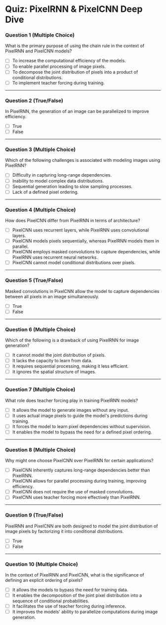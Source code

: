 # Quiz: PixelRNN & PixelCNN Deep Dive

### Question 1 (Multiple Choice)
What is the primary purpose of using the chain rule in the context of PixelRNN and PixelCNN models?

- [ ] To increase the computational efficiency of the models.
- [ ] To enable parallel processing of image pixels.
- [ ] To decompose the joint distribution of pixels into a product of conditional distributions.
- [ ] To implement teacher forcing during training.

---

### Question 2 (True/False)
In PixelRNN, the generation of an image can be parallelized to improve efficiency.

- [ ] True
- [ ] False

---

### Question 3 (Multiple Choice)
Which of the following challenges is associated with modeling images using PixelRNN?

- [ ] Difficulty in capturing long-range dependencies.
- [ ] Inability to model complex data distributions.
- [ ] Sequential generation leading to slow sampling processes.
- [ ] Lack of a defined pixel ordering.

---

### Question 4 (Multiple Choice)
How does PixelCNN differ from PixelRNN in terms of architecture?

- [ ] PixelCNN uses recurrent layers, while PixelRNN uses convolutional layers.
- [ ] PixelCNN models pixels sequentially, whereas PixelRNN models them in parallel.
- [ ] PixelCNN employs masked convolutions to capture dependencies, while PixelRNN uses recurrent neural networks.
- [ ] PixelCNN cannot model conditional distributions over pixels.

---

### Question 5 (True/False)
Masked convolutions in PixelCNN allow the model to capture dependencies between all pixels in an image simultaneously.

- [ ] True
- [ ] False

---

### Question 6 (Multiple Choice)
Which of the following is a drawback of using PixelRNN for image generation?

- [ ] It cannot model the joint distribution of pixels.
- [ ] It lacks the capacity to learn from data.
- [ ] It requires sequential processing, making it less efficient.
- [ ] It ignores the spatial structure of images.

---

### Question 7 (Multiple Choice)
What role does teacher forcing play in training PixelRNN models?

- [ ] It allows the model to generate images without any input.
- [ ] It uses actual image pixels to guide the model's predictions during training.
- [ ] It forces the model to learn pixel dependencies without supervision.
- [ ] It enables the model to bypass the need for a defined pixel ordering.

---

### Question 8 (Multiple Choice)
Why might one choose PixelCNN over PixelRNN for certain applications?

- [ ] PixelCNN inherently captures long-range dependencies better than PixelRNN.
- [ ] PixelCNN allows for parallel processing during training, improving efficiency.
- [ ] PixelCNN does not require the use of masked convolutions.
- [ ] PixelCNN uses teacher forcing more effectively than PixelRNN.

---

### Question 9 (True/False)
PixelRNN and PixelCNN are both designed to model the joint distribution of image pixels by factorizing it into conditional distributions.

- [ ] True
- [ ] False

---

### Question 10 (Multiple Choice)
In the context of PixelRNN and PixelCNN, what is the significance of defining an explicit ordering of pixels?

- [ ] It allows the models to bypass the need for training data.
- [ ] It enables the decomposition of the joint pixel distribution into a sequence of conditional probabilities.
- [ ] It facilitates the use of teacher forcing during inference.
- [ ] It improves the models' ability to parallelize computations during image generation.
